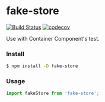 # fake-store
[![Build Status](https://travis-ci.org/abouthiroppy/store-fake.svg?branch=master)](https://travis-ci.org/abouthiroppy/store-fake)
[![codecov](https://codecov.io/gh/abouthiroppy/store-fake/branch/master/graph/badge.svg)](https://codecov.io/gh/abouthiroppy/store-fake)

Use with Container Component's test.

### Install
```sh
$ npm install -D fake-store
```

### Usage
```js
import fakeStore from 'fake-store';
```
